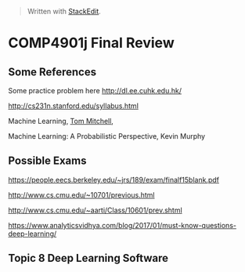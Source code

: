 


> Written with [StackEdit](https://stackedit.io/).

# COMP4901j Final Review

## Some References

Some practice problem here http://dl.ee.cuhk.edu.hk/

http://cs231n.stanford.edu/syllabus.html

Machine Learning,  [Tom Mitchell](http://www.cs.cmu.edu/~tom),

Machine Learning: A Probabilistic Perspective, Kevin Murphy



## Possible Exams
https://people.eecs.berkeley.edu/~jrs/189/exam/finalf15blank.pdf

http://www.cs.cmu.edu/~10701/previous.html

http://www.cs.cmu.edu/~aarti/Class/10601/prev.shtml

https://www.analyticsvidhya.com/blog/2017/01/must-know-questions-deep-learning/

## Topic 8 Deep Learning Software


<!--stackedit_data:
eyJoaXN0b3J5IjpbLTQyOTY4NTI2MSw4MzIwNzk3MjcsMjkzNz
IxNDczLDMxOTc0MzY4MCwxMDc3MTE3ODE4LC0xMzg2NTgxOTY1
LDE4ODE4NjA0NzUsMTc1NzcxMTg2XX0=
-->